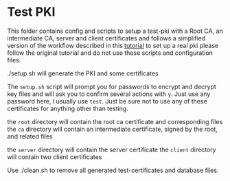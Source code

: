 # Test PKI
This folder contains config and scripts to setup a test-pki with a Root CA, an intermediate CA, server and client certificates and follows a simplified version of the workflow described in this [tutorial](https://pki-tutorial.readthedocs.io/en/latest/advanced/index.html) to set up a real pki please follow the original tutorial and do not use these scripts and configuration files.

./setup.sh will generate the PKI and some certificates

The `setup.sh` script will prompt you for passwords to encrypt and decrypt key files and will ask you to confirm several actions with `y`. Just use any password here, I usually use `test`. Just be sure not to use any of these certificates for anything other than testing.

the `root` directory will contain the root ca certificate and corresponding files
the `ca` directory will contain an intermediate certificate, signed by the root, and related files

the `server` directory will contain the server certificate
the `client` directory will contain two client certificates


Use ./clean.sh to remove all generated test-certificates and database files.
